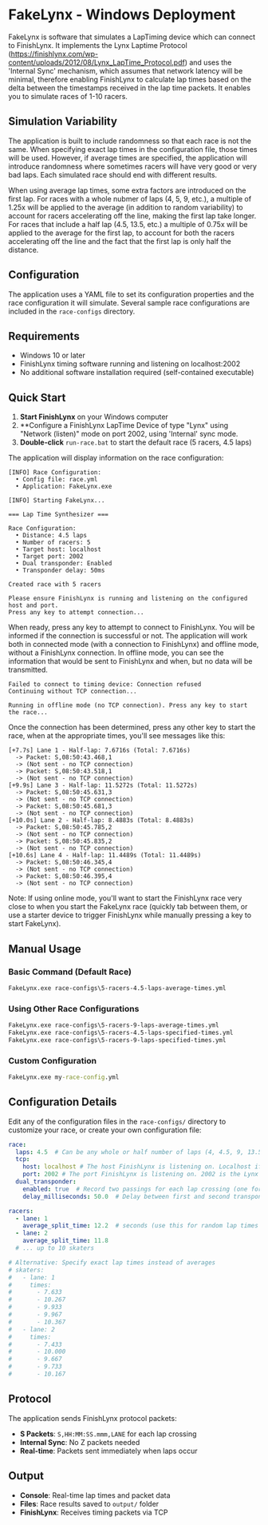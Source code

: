# FakeLynx - Windows Deployment

FakeLynx is software that simulates a LapTiming device which can connect to FinishLynx. It implements the Lynx Laptime Protocol (https://finishlynx.com/wp-content/uploads/2012/08/Lynx_LapTime_Protocol.pdf) and uses the 'Internal Sync' mechanism, which assumes that network latency will be minimal, therefore enabling FinishLynx to calculate lap times based on the delta between the timestamps received in the lap time packets. It enables you to simulate races of 1-10 racers.

## Simulation Variability

The application is built to include randomness so that each race is not the same. When specifying exact lap times in the configuration file, those times will be used. However, if average times are specified, the application will introduce randomness where sometimes racers will have very good or very bad laps. Each simulated race should end with different results.

When using average lap times, some extra factors are introduced on the first lap. For races with a whole nubmer of laps (4, 5, 9, etc.), a multiple of 1.25x will be applied to the average (in addition to random variability) to account for racers accelerating off the line, making the first lap take longer. For races that include a half lap (4.5, 13.5, etc.) a multiple of 0.75x will be applied to the average for the first lap, to account for both the racers accelerating off the line and the fact that the first lap is only half the distance.

## Configuration

The application uses a YAML file to set its configuration properties and the race configuration it will simulate. Several sample race configurations are included in the `race-configs` directory.

## Requirements

- Windows 10 or later
- FinishLynx timing software running and listening on localhost:2002
- No additional software installation required (self-contained executable)

## Quick Start

1. **Start FinishLynx** on your Windows computer
2. **Configure a FinishLynx LapTime Device of type "Lynx" using "Network (listen)" mode on port 2002, using 'Internal' sync mode.
3. **Double-click** `run-race.bat` to start the default race (5 racers, 4.5 laps)

The application will display information on the race configuration:

```
[INFO] Race Configuration:
  • Config file: race.yml
  • Application: FakeLynx.exe

[INFO] Starting FakeLynx...

=== Lap Time Synthesizer ===

Race Configuration:
  • Distance: 4.5 laps
  • Number of racers: 5
  • Target host: localhost
  • Target port: 2002
  • Dual transponder: Enabled
  • Transponder delay: 50ms

Created race with 5 racers

Please ensure FinishLynx is running and listening on the configured host and port.
Press any key to attempt connection...
```

When ready, press any key to attempt to connect to FinishLynx. You will be informed if the connection is successful or not. The application will work both in connected mode (with a connection to FinishLynx) and offline mode, without a FinishLynx connection. In offline mode, you can see the information that would be sent to FinishLynx and when, but no data will be transmitted. 

```
Failed to connect to timing device: Connection refused
Continuing without TCP connection...

Running in offline mode (no TCP connection). Press any key to start the race...
```

Once the connection has been determined, press any other key to start the race, when at the appropriate times, you'll see messages like this:

```
[+7.7s] Lane 1 - Half-lap: 7.6716s (Total: 7.6716s)
  -> Packet: S,08:50:43.468,1
  -> (Not sent - no TCP connection)
  -> Packet: S,08:50:43.518,1
  -> (Not sent - no TCP connection)
[+9.9s] Lane 3 - Half-lap: 11.5272s (Total: 11.5272s)
  -> Packet: S,08:50:45.631,3
  -> (Not sent - no TCP connection)
  -> Packet: S,08:50:45.681,3
  -> (Not sent - no TCP connection)
[+10.0s] Lane 2 - Half-lap: 8.4883s (Total: 8.4883s)
  -> Packet: S,08:50:45.785,2
  -> (Not sent - no TCP connection)
  -> Packet: S,08:50:45.835,2
  -> (Not sent - no TCP connection)
[+10.6s] Lane 4 - Half-lap: 11.4489s (Total: 11.4489s)
  -> Packet: S,08:50:46.345,4
  -> (Not sent - no TCP connection)
  -> Packet: S,08:50:46.395,4
  -> (Not sent - no TCP connection)
```

Note: If using online mode, you'll want to start the FinishLynx race very close to when you start the FakeLynx race (quickly tab between them, or use a starter device to trigger FinishLynx while manually pressing a key to start FakeLynx).

## Manual Usage

### Basic Command (Default Race)
```cmd
FakeLynx.exe race-configs\5-racers-4.5-laps-average-times.yml
```

### Using Other Race Configurations
```cmd
FakeLynx.exe race-configs\5-racers-9-laps-average-times.yml
FakeLynx.exe race-configs\5-racers-4.5-laps-specified-times.yml
FakeLynx.exe race-configs\5-racers-9-laps-specified-times.yml
```

### Custom Configuration
```cmd
FakeLynx.exe my-race-config.yml
```

## Configuration Details

Edit any of the configuration files in the `race-configs/` directory to customize your race, or create your own configuration file:

```yaml
race:
  laps: 4.5  # Can be any whole or half number of laps (4, 4.5, 9, 13.5, etc.)
  tcp:
    host: localhost # The host FinishLynx is listening on. Localhost if it's running on the same computer, or an ip address otherwise.
    port: 2002 # The port FinishLynx is listening on. 2002 is the Lynx protocol default.
  dual_transponder:
    enabled: true  # Record two passings for each lap crossing (one for each ankle)
    delay_milliseconds: 50.0  # Delay between first and second transponder packets

racers:
  - lane: 1
    average_split_time: 12.2  # seconds (use this for random lap times around the average)
  - lane: 2
    average_split_time: 11.8
  # ... up to 10 skaters

# Alternative: Specify exact lap times instead of averages
# skaters:
#   - lane: 1
#     times:
#       - 7.633
#       - 10.267
#       - 9.933
#       - 9.967
#       - 10.367
#   - lane: 2
#     times:
#       - 7.433
#       - 10.000
#       - 9.667
#       - 9.733
#       - 10.167
```

## Protocol

The application sends FinishLynx protocol packets:
- **S Packets**: `S,HH:MM:SS.mmm,LANE` for each lap crossing
- **Internal Sync**: No Z packets needed
- **Real-time**: Packets sent immediately when laps occur

## Output

- **Console**: Real-time lap times and packet data
- **Files**: Race results saved to `output/` folder
- **FinishLynx**: Receives timing packets via TCP

